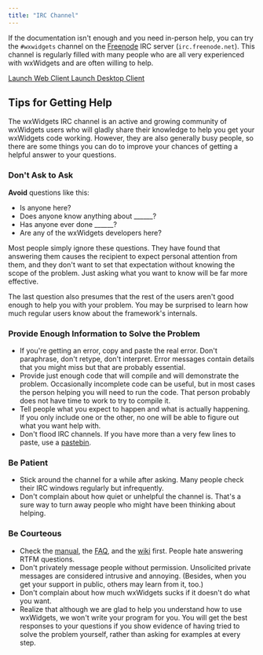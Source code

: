 ```yaml
---
title: "IRC Channel"
---
```


If the documentation isn't enough and you need in-person help, you can try the
`#wxwidgets` channel on the [Freenode][1] IRC server (`irc.freenode.net`). This
channel is regularly filled with many people who are all very experienced with
wxWidgets and are often willing to help.

[1]: https://freenode.net/

<div class="row my-4 justify-content-center">
  <div class="col-md-6">
    <a href="https://webchat.freenode.net/?channels=%23wxwidgets&amp;uio=OT10cnVlJjExPTIxNQ6c" target="_new" class="btn btn-lg btn-outline-primary btn-block">
      <i class="fas fa-globe fa-fw"></i> Launch Web Client
    </a>
    <a href="irc://irc.freenode.net/wxwidgets" class="btn btn-lg btn-outline-primary btn-block">
      <i class="fas fa-desktop fa-fw"></i> Launch Desktop Client
    </a>
  </div>
</div>


## Tips for Getting Help

The wxWidgets IRC channel is an active and growing community of wxWidgets users
who will gladly share their knowledge to help you get your wxWidgets code
working. However, they are also generally busy people, so there are some things
you can do to improve your chances of getting a helpful answer to your
questions.

### Don't Ask to Ask

**Avoid** questions like this:

* Is anyone here?
* Does anyone know anything about ______?
* Has anyone ever done ______?
* Are any of the wxWidgets developers here?

Most people simply ignore these questions. They have found that answering them
causes the recipient to expect personal attention from them, and they don't
want to set that expectation without knowing the scope of the problem. Just
asking what you want to know will be far more effective.

The last question also presumes that the rest of the users aren't good enough
to help you with your problem. You may be surprised to learn how much regular
users know about the framework's internals.

### Provide Enough Information to Solve the Problem

* If you're getting an error, copy and paste the real error. Don't paraphrase,
  don't retype, don't interpret. Error messages contain details that you might
  miss but that are probably essential.
* Provide just enough code that will compile and will demonstrate the problem.
  Occasionally incomplete code can be useful, but in most cases the person
  helping you will need to run the code. That person probably does not have
  time to work to try to compile it.
* Tell people what you expect to happen and what is actually happening. If you
  only include one or the other, no one will be able to figure out what you
  want help with.
* Don't flood IRC channels. If you have more than a very few lines to paste,
  use a [pastebin].

[pastebin]: https://pastebin.com/

### Be Patient

* Stick around the channel for a while after asking. Many people check their
  IRC windows regularly but infrequently.
* Don't complain about how quiet or unhelpful the channel is. That's a sure way
  to turn away people who might have been thinking about helping.

### Be Courteous

* Check the [manual], the [FAQ], and the [wiki] first. People hate answering
  RTFM questions.
* Don't privately message people without permission. Unsolicited private
  messages are considered intrusive and annoying. (Besides, when you get your
  support in public, others may learn from it, too.)
* Don't complain about how much wxWidgets sucks if it doesn't do what you want.
* Realize that although we are glad to help you understand how to use
  wxWidgets, we won't write your program for you. You will get the best
  responses to your questions if you show evidence of having tried to solve the
  problem yourself, rather than asking for examples at every step.

[manual]: https://docs.wxwidgets.org/stable/
[faq]: /docs/faq/
[wiki]: https://wiki.wxwidgets.org/
